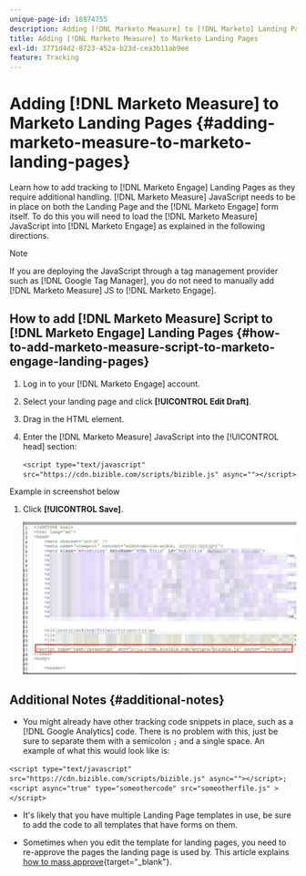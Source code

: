 ```yaml
---
unique-page-id: 18874755
description: Adding [!DNL Marketo Measure] to [!DNL Marketo] Landing Pages - [!DNL Marketo Measure]
title: Adding [!DNL Marketo Measure] to Marketo Landing Pages
exl-id: 3771d4d2-8723-452a-b23d-cea3b11ab9ee
feature: Tracking
---
```

# Adding [!DNL Marketo Measure] to Marketo Landing Pages {#adding-marketo-measure-to-marketo-landing-pages}

Learn how to add tracking to [!DNL Marketo Engage] Landing Pages as they require additional handling. [!DNL Marketo Measure] JavaScript needs to be in place on both the Landing Page and the [!DNL Marketo Engage] form itself. To do this you will need to load the [!DNL Marketo Measure] JavaScript into [!DNL Marketo Engage] as explained in the following directions.

>[!NOTE]
>
>If you are deploying the JavaScript through a tag management provider such as [!DNL Google Tag Manager], you do not need to manually add [!DNL Marketo Measure] JS to [!DNL Marketo Engage].

## How to add [!DNL Marketo Measure] Script to [!DNL Marketo Engage] Landing Pages {#how-to-add-marketo-measure-script-to-marketo-engage-landing-pages}

1. Log in to your [!DNL Marketo Engage] account.
1. Select your landing page and click **[!UICONTROL Edit Draft]**.
1. Drag in the HTML element.
1. Enter the [!DNL Marketo Measure] JavaScript into the [!UICONTROL head] section:

   `<script type="text/javascript" src="https://cdn.bizible.com/scripts/bizible.js" async=""></script>`

Example in screenshot below

1. Click **[!UICONTROL Save]**.

   ![](assets/adding-bizible-to-marketo-landing-pages-1.png)

## Additional Notes {#additional-notes}

* You might already have other tracking code snippets in place, such as a [!DNL Google Analytics] code. There is no problem with this, just be sure to separate them with a semicolon `;` and a single space. An example of what this would look like is:

`<script type="text/javascript" src="https://cdn.bizible.com/scripts/bizible.js" async=""></script>; <script async="true" type="someothercode" src="someotherfile.js" ></script>`

* It's likely that you have multiple Landing Page templates in use, be sure to add the code to all templates that have forms on them.

* Sometimes when you edit the template for landing pages, you need to re-approve the pages the landing page is used by. This article explains [how to mass approve](https://experienceleague.adobe.com/docs/marketo/using/product-docs/demand-generation/landing-pages/landing-page-actions/approve-multiple-landing-pages-at-once.html){target="_blank"}.
